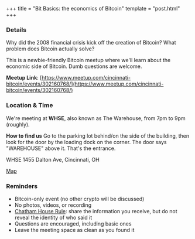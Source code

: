 +++
title = "Bit Basics: the economics of Bitcoin"
template = "post.html"
+++


### Details

Why did the 2008 financial crisis kick off the creation of Bitcoin? What problem does Bitcoin actually solve?

This is a newbie-friendly Bitcoin meetup where we'll learn about the economic side of Bitcoin. Dumb questions are welcome.

**Meetup Link**: [https://www.meetup.com/cincinnati-bitcoin/events/302160768/](https://www.meetup.com/cincinnati-bitcoin/events/302160768/)

### Location & Time

We're meeting at **WHSE**, also known as The Warehouse, from 7pm to 9pm (roughly).

**How to find us**
Go to the parking lot behind/on the side of the building, then look for the door by the loading dock on the corner. The door says "WAREHOUSE" above it. That's the entrance.

WHSE
1455 Dalton Ave,
Cincinnati, OH

[Map](https://www.google.com/maps/place/WHSE/@39.1116469,-84.5388946,17z/data=!3m1!4b1!4m6!3m5!1s0x8841b5dca3763359:0xf881dd96091a2d01!8m2!3d39.1116469!4d-84.5363197!16s%2Fg%2F11nn37whv_?entry=ttu)


### Reminders

- Bitcoin-only event (no other crypto will be discussed) 
- No photos, videos, or recording 
- [Chatham House Rule](https://www.chathamhouse.org/about-us/chatham-house-rule): share the information you receive, but do not reveal the identity of who said it 
- Questions are encouraged, including basic ones 
- Leave the meeting space as clean as you found it 




